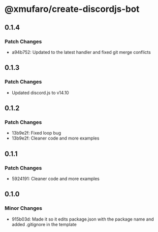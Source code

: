 # @xmufaro/create-discordjs-bot

## 0.1.4

### Patch Changes

-   a94b752: Updated to the latest handler and fixed git merge conflicts

## 0.1.3

### Patch Changes

-   Updated discord.js to v14.10

## 0.1.2

### Patch Changes

-   13b9e2f: Fixed loop bug
-   13b9e2f: Cleaner code and more examples

## 0.1.1

### Patch Changes

-   5924191: Cleaner code and more examples

## 0.1.0

### Minor Changes

-   915b03d: Made it so it edits package.json with the package name and added .gitignore in the template
